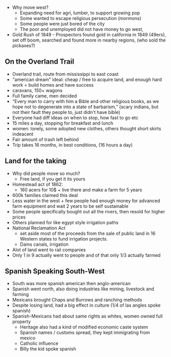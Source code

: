 - Why move west?
	- Expanding need for agri, lumber, to support growing pop
	- Some wanted to escape religious persecution (mormons)
	- Some people were just bored of the city 
	- The poor and unemployed did not have money to go west, 
- Gold Rush of 1849
		- Prospectors found gold in california in 1849 (49ers), set off boom, searched and found more in nearby regions, (who sold the pickaxes?)
## On the Overland Trail
- Overland trail, route from mississippi to east coast
- "american dream" ideal: cheap / free to acquire land, and enough hard work = build homes and have success 
- caravans, 150+ wagons
- Full family came, men decided
- “Every man to carry with him a Bible and other religious books, as we hope not to degenerate into a state of barbarism,” (scary indians, but not their fault they people to, just didn't have bible)
- Everyone had diff ideas on when to stop, how fast to go etc
- 15 miles a day, stopping for breakfast and lunch
- women: lonely, some adopted new clothes, others thought short skirts indeacent
- Fair amount of trash left behind
- Trip takes 16 months, in best conditions, (16 hours a day)
## Land for the taking
- Why did people move so much?
	- Free land, if you get it its yours
- Homestead act of 1862: 
	- 160 acers for 10$ + live there and make a farm for 5 years
- 600k families claimed this deal
- Less water in the west + few people had enough money for advanced farm equipment and wait 2 years to be self sustainable
- Some people specifically bought out all the rivers, then resold for higher prices
- Others planned for like egypt style irrigation paths
- National Reclamation Act
	- set aside most of the proceeds from the sale of public land in 16 Western states to fund irrigation projects.
	- Dams canals, irrigation
- Alot of land went to rail companies
- Only 1 in 9 actually went to people and of that only 1/3 actually farmed
## Spanish Speaking South-West
- South was more spanish american then anglo-american
- Spanish went north, also doing industries like mining, livestock and farming
- Mexicans brought Chaps and Burrows and ranching methods
- Despite losing land, had a big effect in culture (1/4 of las angles spoke spanish)
- Spanish-Mexicans had about same rights as whites, women owned full property
	- Heritage also had a kind of modified economic caste system
	- Spanish names / customs spread, they kept immigrating from mexico
	- Catholic influence
	- Billy the kid spoke spanish